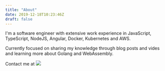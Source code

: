 ```yaml
---
title: "About"
date: 2019-12-18T10:23:46Z
draft: false
---
```


I'm a software engineer with extensive work experience in JavaScript, TypeScript, NodeJS, Angular, Docker, Kubernetes and AWS.

Currently focused on sharing my knowledge through blog posts and vides and learning more about Golang and WebAssembly.

Contact me at ![](../img/email.png)